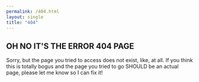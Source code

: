 ```yaml
---
permalink: /404.html
layout: single
title: "404"
---
```


## OH NO IT'S THE ERROR 404 PAGE

Sorry, but the page you tried to access does not exist, like, at all. If you think this is totally bogus and the page you tried to go SHOULD be an actual page, please let me know so I can fix it!